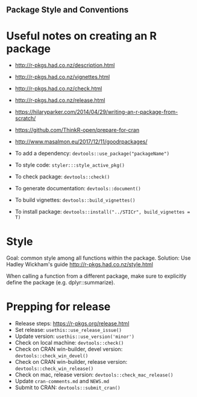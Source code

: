 ## Package Style and Conventions

# Useful notes on creating an R package
- http://r-pkgs.had.co.nz/description.html
- http://r-pkgs.had.co.nz/vignettes.html
- http://r-pkgs.had.co.nz/check.html
- http://r-pkgs.had.co.nz/release.html
- https://hilaryparker.com/2014/04/29/writing-an-r-package-from-scratch/
- https://github.com/ThinkR-open/prepare-for-cran
- http://www.masalmon.eu/2017/12/11/goodrpackages/

- To add a dependency: `devtools::use_package("packageName")`
- To style code: `styler:::style_active_pkg()`
- To check package: `devtools::check()`
- To generate documentation: `devtools::document()`
- To build vignettes: `devtools::build_vignettes()`
- To install package: `devtools::install("../STICr", build_vignettes = T)`

# Style
Goal: common style among all functions within the package. 
Solution: Use Hadley Wickham's guide http://r-pkgs.had.co.nz/style.html

When calling a function from a different package, make sure to explicitly
define the package (e.g. dplyr::summarize).

# Prepping for release
- Release steps: https://r-pkgs.org/release.html
- Set release: `usethis::use_release_issue()`
- Update version: `usethis::use_version('minor')`
- Check on local machine: `devtools::check()`
- Check on CRAN win-builder, devel version: `devtools::check_win_devel()`
- Check on CRAN win-builder, release version: `devtools::check_win_release()`
- Check on mac, release version: `devtools::check_mac_release()`
- Update `cran-comments.md` and `NEWS.md`
- Submit to CRAN: `devtools::submit_cran()`
